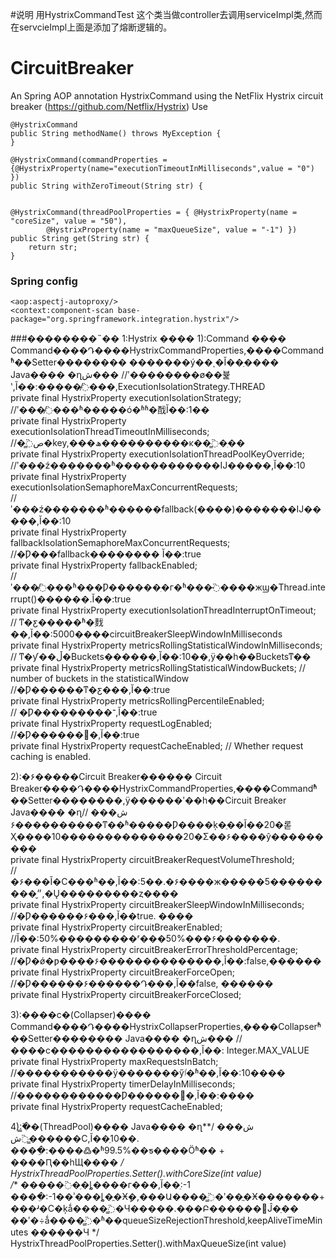 #说明
用HystrixCommandTest 这个类当做controller去调用serviceImpl类,然而在servcieImpl上面是添加了熔断逻辑的。



# CircuitBreaker
An Spring AOP annotation HystrixCommand using the NetFlix Hystrix circuit breaker (https://github.com/Netflix/Hystrix)
Use

    
    @HystrixCommand
    public String methodName() throws MyException {
    }
    
    @HystrixCommand(commandProperties = {@HystrixProperty(name="executionTimeoutInMilliseconds",value = "0") })
	public String withZeroTimeout(String str) {
	
	
	@HystrixCommand(threadPoolProperties = { @HystrixProperty(name = "coreSize", value = "50"),
			@HystrixProperty(name = "maxQueueSize", value = "-1") })
	public String get(String str) {
		return str;
	}

### Spring config
<?xml version="1.0" encoding="UTF-8"?>
<beans xmlns="http://www.springframework.org/schema/beans"
	xmlns:context="http://www.springframework.org/schema/context"
	xmlns:aop="http://www.springframework.org/schema/aop"
	xmlns:xsi="http://www.w3.org/2001/XMLSchema-instance"
	xsi:schemaLocation="
		http://www.springframework.org/schema/beans http://www.springframework.org/schema/beans/spring-beans.xsd
		http://www.springframework.org/schema/aop http://www.springframework.org/schema/aop/spring-aop.xsd
		http://www.springframework.org/schema/context http://www.springframework.org/schema/context/spring-context.xsd">

	<aop:aspectj-autoproxy/>
	<context:component-scan base-package="org.springframework.integration.hystrix"/>

</beans>

###��������˵��
1:Hystrix ����
1):Command ����
Command����Դ����HystrixCommandProperties,����Commandʱͨ��Setter��������
�������ý��ͺ�Ĭ��ֵ����
Java����  �ղش���
//ʹ��������ø��뷽ʽ,Ĭ��:�����̸߳���,ExecutionIsolationStrategy.THREAD  
private final HystrixProperty<ExecutionIsolationStrategy> executionIsolationStrategy;   
//ʹ���̸߳���ʱ�����ó�ʱʱ�䣬Ĭ��:1��  
private final HystrixProperty<Integer> executionIsolationThreadTimeoutInMilliseconds;   
//�̳߳ص�key,���ھ����������ĸ��̳߳�ִ��  
private final HystrixProperty<String> executionIsolationThreadPoolKeyOverride;   
//ʹ���ź�������ʱ������������Ĳ�����,Ĭ��:10  
private final HystrixProperty<Integer> executionIsolationSemaphoreMaxConcurrentRequests;  
//ʹ���ź�������ʱ������fallback(����)�������Ĳ�����,Ĭ��:10  
private final HystrixProperty<Integer> fallbackIsolationSemaphoreMaxConcurrentRequests;   
//�Ƿ���fallback�������� Ĭ��:true   
private final HystrixProperty<Boolean> fallbackEnabled;   
// ʹ���̸߳���ʱ���Ƿ������ִ�г�ʱ���̵߳����жϣ�Thread.interrupt()������.Ĭ��:true  
private final HystrixProperty<Boolean> executionIsolationThreadInterruptOnTimeout;   
// ͳ�ƹ�����ʱ�䴰��,Ĭ��:5000����circuitBreakerSleepWindowInMilliseconds  
private final HystrixProperty<Integer> metricsRollingStatisticalWindowInMilliseconds;  
// ͳ�ƴ��ڵ�Buckets������,Ĭ��:10��,ÿ��һ��Bucketsͳ��  
private final HystrixProperty<Integer> metricsRollingStatisticalWindowBuckets; // number of buckets in the statisticalWindow  
//�Ƿ������ͳ�ƹ���,Ĭ��:true  
private final HystrixProperty<Boolean> metricsRollingPercentileEnabled;   
// �Ƿ���������־,Ĭ��:true  
private final HystrixProperty<Boolean> requestLogEnabled;   
//�Ƿ������󻺴�,Ĭ��:true  
private final HystrixProperty<Boolean> requestCacheEnabled; // Whether request caching is enabled.  
 
2):�۶�����Circuit Breaker������
Circuit Breaker����Դ����HystrixCommandProperties,����Commandʱͨ��Setter��������,ÿ������ʹ��һ��Circuit Breaker
Java����  �ղش���
// �۶���������ͳ��ʱ�����Ƿ����ķ�ֵ��Ĭ��20�롣Ҳ����10��������������20�Σ��۶����ŷ���������  
private final HystrixProperty<Integer> circuitBreakerRequestVolumeThreshold;   
//�۶���Ĭ�Ϲ���ʱ��,Ĭ��:5��.�۶����ж�����5���������״̬,�Ų���������ȥ����  
private final HystrixProperty<Integer> circuitBreakerSleepWindowInMilliseconds;   
//�Ƿ������۶���,Ĭ��true. ����  
private final HystrixProperty<Boolean> circuitBreakerEnabled;   
//Ĭ��:50%���������ʳ���50%���۶�������.  
private final HystrixProperty<Integer> circuitBreakerErrorThresholdPercentage;  
//�Ƿ�ǿ�ƿ����۶��������������,Ĭ��:false,������  
private final HystrixProperty<Boolean> circuitBreakerForceOpen;   
//�Ƿ������۶������Դ���,Ĭ��false, ������  
private final HystrixProperty<Boolean> circuitBreakerForceClosed;  
 
3):����ϲ�(Collapser)����
Command����Դ����HystrixCollapserProperties,����Collapserʱͨ��Setter��������
Java����  �ղش���
//����ϲ�����������������,Ĭ��: Integer.MAX_VALUE  
private final HystrixProperty<Integer> maxRequestsInBatch;  
//�����������ÿ�������ӳٵ�ʱ��,Ĭ��:10����  
private final HystrixProperty<Integer> timerDelayInMilliseconds;  
//������������Ƿ������󻺴�,Ĭ��:����  
private final HystrixProperty<Boolean> requestCacheEnabled;  
 
4):�̳߳�(ThreadPool)����
Java����  �ղش���
/** 
�����̳߳ش�С,Ĭ��ֵ10��. 
����ֵ:����߷�ʱ99.5%��ƽ����Ӧʱ�� + ����Ԥ��һЩ���� 
*/  
HystrixThreadPoolProperties.Setter().withCoreSize(int value)  
/** 
�����߳�ֵ�ȴ����г���,Ĭ��ֵ:-1 
����ֵ:-1��ʾ���ȴ�ֱ�Ӿܾ�,���Ա����̳߳�ʹ��ֱ�Ӿ�������+ ���ʴ�С�ķǻ����̳߳�Ч�����.���Բ������޸Ĵ�ֵ�� 
��ʹ�÷ǻ����̳߳�ʱ��queueSizeRejectionThreshold,keepAliveTimeMinutes ������Ч 
*/  
HystrixThreadPoolProperties.Setter().withMaxQueueSize(int value)  

